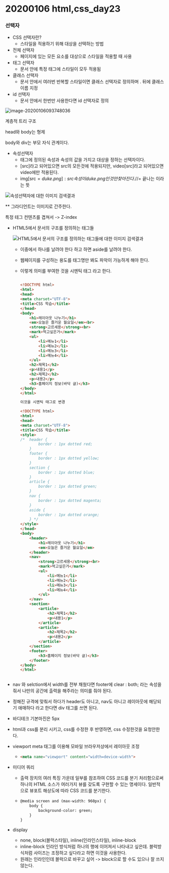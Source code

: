 # 20200106 html,css_day23



### 선택자



- CSS 선택자란?
  - 스타일을 적용하기 위해 대상을 선택하는 방법
- 전체 선택자
  - 페이지에 있는 모든 요소를 대상으로 스타일을 적용할 때 사용
- 태그 선택자
  - 문서 안에 특정 태그에 스타일이 모두 적용됨
- 클래스 선택자
  - 문서 안에서 여러번 반복할 스타일이면 클래스 선택자로 정의하며 . 뒤에 클래스 이름 지정
- id 선택자
  - 문서 안에서 한번만 사용한다면 id 선택자로 정의

![image-20200106093748036](C:\Users\student\AppData\Roaming\Typora\typora-user-images\image-20200106093748036.png)

계층적 트리 구조

head와 body는 형제

body와 div는 부모 자식 관계이다.



- 속성선택자
  - 태그에 정의된 속성과 속성의 값을 가지고 대상을 정하는 선택자이다.
  - [src]라고 되어있으면 src의 모든것에 적용되지만, video[src]라고 되어있으면 video에만 적용된다.
  - img[src$=duke.png]:src속성이 duke.png인것만 찾아진다. //$= 끝나는 이라는 뜻

![속성선택자에 대한 이미지 검색결과](https://lh6.googleusercontent.com/VXwZI9sTJ0OgI7gOGuKftG6tkl1ljbVdaAHS-PZeHPX2MLF6zcTBw0ju7d5-CnqGldogZqYXcfpmsLDmgk-GyUQk-jksopyU_uSCt5b9x5zOKNoc6hAJMrPlgXa85G6FynO4EfAr)



** 그라디언트는 이미지로 간주한다.



특정 테그 컨텐츠를 겹쳐서 -> Z-index



- HTML5에서 문서의 구조를 정의하는 태그들

  ![HTML5에서 문서의 구조를 정의하는 태그들에 대한 이미지 검색결과](http://cfile240.uf.daum.net/image/27788F3E5518F13033C3D0)
  - 이중에서 하나를 날려야 한다 하고 하면 aside를 날려야 한다.
  
  - 웹페이지를 구성하는 용도를 태그명만 봐도 파악이 가능하게 해야 한다. 
  
  - 이렇게 의미를 부여한 것을 시멘틱 태그 라고 한다.
  
    ```html
    
    <!DOCTYPE html>
    <html>
    <head>
    <meta charset="UTF-8">
    <title>CSS 학습</title>
    </head>
    <body>
    	<h1>레이아웃 나누기</h1>
    	<em>오늘은 즐거운 월요일</em><br>
    	<strong>고르세용</strong><br>
    	<mark>먹고싶은거</mark>
    	<ul>
    		<li>메뉴1</li>
    		<li>메뉴2</li>
    		<li>메뉴3</li>
    		<li>메뉴4</li>
    	</ul>
    	<h2>제목1</h2>
    	<p>내용1</p>
    	<h2>제목2</h2>
    	<p>내용2</p>
    	<h3>홈페이지 정보(바닥 글)</h3>	
    </body>
    </html>
    
    이것을 시멘틱 태그로 변경 
    
    <!DOCTYPE html>
    <html>
    <head>
    <meta charset="UTF-8">
    <title>CSS 학습</title>
    <style>
    /* 	header {
    		border : 1px dotted red;
    	}
    	footer {
    		border : 1px dotted yellow;
    	}
    	section {
    		border : 1px dotted blue;		
    	}
    	article {
    		border : 1px dotted green;
    	}
    	nav {
    		border : 1px dotted magenta;
    	}
    	aside {
    		border : 1px dotted orange;
    	} */
    </style>
    </head>
    <body>
    	<header>
    		<h1>레이아웃 나누기</h1>
    		<em>오늘은 즐거운 월요일</em>
    	</header>
    	<nav>
    		<strong>고르세용</strong><br>
    		<mark>먹고싶은거</mark>
    		<ul>
    			<li>메뉴1</li>
    			<li>메뉴2</li>
    			<li>메뉴3</li>
    			<li>메뉴4</li>
    		</ul>
    	</nav>
    	<section>
    		<article>
    			<h2>제목1</h2>
    			<p>내용1</p>
    		</article>
    		<article>
    			<h2>제목2</h2>
    			<p>내용2</p>
    		</article>
    	</section>
    	<footer>
    		<h3>홈페이지 정보(바닥 글)</h3>
    	</footer>
    </body>
    </html>
    
    
    
    ```
  
    

- nav 와 selction에서 width를 전부 채웠다면 footer에 clear : both; 라는 속성을 줘서 나만의 공간에 출력을 해주라는 의미를 줘야 된다.



- 정해진 규격에 맞춰서 하다가 header도 아니고, nav도 아니고 레이아웃에 해당되기 애매하다 라고 한다면 div 태그를 쓰면 된다.
- 바디테크 기본마진은 5px
- html과 css를 분리 시키고, css를 수정한 후 반영하면, css 수정한것을 요청안한다. 



- viewport meta 태그를 이용해 모바일 브라우저상에서 레이아웃 조정

  - ```html
    <meta name="viewport" content="width=device-width">
    ```

- 미디어 쿼리

  - 출력 장치의 여러 특징 가운데 일부를 참조하여 CSS 코드를 분기 처리함으로써 하나의 HTML 소스가 여러가지 뷰를 갖도록 구현할 수 있는 명세이다. 일반적으로 뷰포트 해상도에 따라 CSS 코드를 분기한다.

  - ```html
    @media screen and (max-width: 960px) {
    	body {
    		background-color: green;
    	}
    }
    ```



- display
  - none, block(블럭스타일), inline(인라인스타일), inline-block
  - inline-block 인라인 방식처럼 하나의 행에 이어져서 나타내고 싶은데. 블럭방식처럼 사이즈는 조정하고 싶다라고 하면 이것을 사용한다.
  - 원래는 인라인인데 블럭으로 바꾸고 싶어 -> block으로 할 수도 있으나 잘 쓰지 않는다.